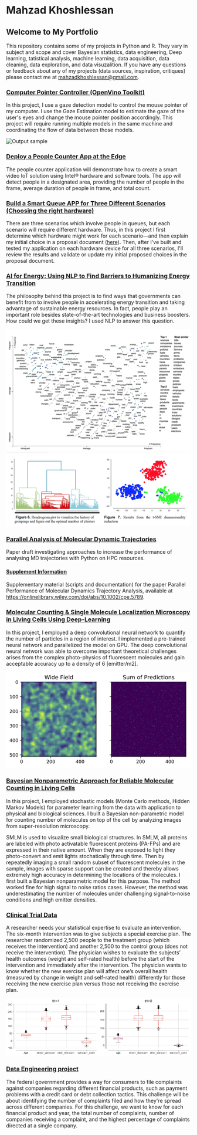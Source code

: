 # Mahzad Khoshlessan

## Welcome to My Portfolio

This repository contains some of my projects in Python and R. They vary in subject and scope and cover Bayesian statistics, data engineering, Deep learning, tatistical analysis, machine learning, data acquisition, data cleaning, data exploration, and data visuzalition. If you have any questions or feedback about any of my projects (data sources, inspiration, critiques) please contact me at mahzadkhoshlessan@gmail.com.

### [Computer Pointer Controller (OpenVino Toolkit)](https://github.com/mkhoshle/IntelEdgeAI-Projects/blob/master/Computer-Pointer-Controller/starter/README.md) 
In this project, I use a gaze detection model to control the mouse pointer of my computer. I use the Gaze Estimation model to estimate the gaze of the user's eyes and change the mouse pointer position accordingly. This project will require running multiple models in the same machine and coordinating the flow of data between those models.

![Output sample](https://github.com/mkhoshle/PORTFOLIO/blob/master/output_video.gif)

### [Deploy a People Counter App at the Edge](https://github.com/mkhoshle/IntelEdgeAI-Projects/tree/master/People-Counter)
The people counter application will demonstrate how to create a smart video IoT solution using Intel® hardware and software tools. The app will detect people in a designated area, providing the number of people in the frame, average duration of people in frame, and total count.

### [Build a Smart Queue APP for Three Different Scenarios (Choosing the right hardware)](https://github.com/mkhoshle/IntelEdgeAI-Projects/tree/master/Smart-Queuing-System)
There are three scenarios which involve people in queues, but each scenario will require different hardware. Thus, in this project I first determine which hardware might work for each scenario—and then explain my initial choice in a proposal document ([here](https://github.com/mkhoshle/IntelEdgeAI-Projects/blob/master/Smart-Queuing-System/choose-the-right-hardware-proposal-template.pdf)). Then, after I've built and tested my application on each hardware device for all three scenarios, I'll review the results and validate or update my initial proposed choices in the proposal document.


### [AI for Energy: Using NLP to Find Barriers to Humanizing Energy Transition](https://github.com/mkhoshle/AI-for-Energy)
The philosophy behind this project is to find ways that governments can benefit from to involve
people in accelerating energy transition and taking advantage of sustainable energy
resources. In fact, people play an important role besides state-of-the-art technologies and
business boosters. How could we get these insights? I used NLP to answer this question.

<img src="1.png"/>

<img src="2.png"/>


### [Parallel Analysis of Molecular Dynamic Trajectories](https://github.com/mkhoshle/paper-hpc-py-parallel-mdanalysis)
Paper draft investigating approaches to increase the performance of analysing MD trajectories with Python on HPC resources. 

#### [Supplement Information](https://github.com/mkhoshle/supplement-hpc-py-parallel-mdanalysis)
Supplementary material (scripts and documentation) for the paper Parallel Performance of Molecular Dynamics Trajectory Analysis, available at https://onlinelibrary.wiley.com/doi/abs/10.1002/cpe.5789.

### [Molecular Counting & Single Molecule Localization Microscopy in Living Cells Using Deep-Learning](https://github.com/mkhoshle/PORTFOLIO/tree/master/Molecular-Counting)
In this project, I employed a deep convolutional neural network to quantify the number of particles in a region of interest. I implemented a pre-trained neural network and parallelized the model on GPU. The deep convolutional neural network was able to overcome important theoretical challenges arises from the complex photo-physics of fluorescent molecules and gain acceptable accuracy up to a density of 6 [emitter/m2].

<img src="Molecular-Counting/output.png"/>

### [Bayesian Nonparametric Approach for Reliable Molecular Counting in Living Cells](https://github.com/mkhoshle/PORTFOLIO/tree/master/Counting-Bayesian-statistics)
In this project, I employed stochastic models (Monte Carlo methods, Hidden Markov Models) for parameter learning from the data with application to physical and biological sciences. I built a Bayesian non-parametric model for counting number of molecules on top of the cell by analyzing images from super-resolution microscopy. 

SMLM is used to visualize small biological structures. In SMLM, all proteins are labeled with photo activatable fluorescent proteins (PA-FPs) and are expressed in their native amount. When they are exposed to light they photo-convert and emit lights stochatically through time. Then by repeatedly imaging a small random subset of fluorescent molecules in the sample, images with sparse support can be created and thereby allows extremely high accuracy in determining the locations of the molecules. I first built a Bayesian nonparametric model for this purpose. The method worked fine for high signal to noise ratios cases. However, the method was underestimating the number of molecules under challenging signal-to-noise conditions and high emitter densities.

### [Clinical Trial Data](https://github.com/mkhoshle/PORTFOLIO/tree/master/Clinical_trial_data)
A researcher needs your statistical expertise to evaluate an intervention. The six-month intervention was to give subjects a special exercise plan. The researcher randomized 2,500 people to the treatment group (which receives the intervention) and another 2,500 to the control group (does not receive the intervention).  The physician wishes to evaluate the subjects’ health outcomes (weight and self-rated health) before the start of the intervention and immediately after the intervention. The physician wants to know whether the new exercise plan will affect one’s overall health (measured by change in weight and self-rated health) differently for those receiving the new exercise plan versus those not receiving the exercise plan.

<img src="Clinical_trial_data/output_56_0.png" />

### [Data Engineering project](https://github.com/mkhoshle/Consumer-Complaints)
The federal government provides a way for consumers to file complaints against companies regarding different financial products, such as payment problems with a credit card or debt collection tactics. This challenge will be about identifying the number of complaints filed and how they're spread across different companies. For this challenge, we want to know for each financial product and year, the total number of complaints, number of companies receiving a complaint, and the highest percentage of complaints directed at a single company.



